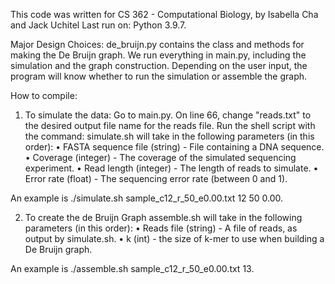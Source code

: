 This code was written for CS 362 - Computational Biology, by Isabella Cha and Jack Uchitel
Last run on: Python 3.9.7. 


Major Design Choices:
de_bruijn.py contains the class and methods for making the De Bruijn graph. We run everything in main.py, including the simulation and the graph construction. 
Depending on the user input, the program will know whether to run the simulation or assemble the graph. 


How to compile: 

1) To simulate the data:
Go to main.py. On line 66, change "reads.txt" to the desired output file name for the reads file. 
Run the shell script with the command:
simulate.sh will take in the following parameters (in this order):
• FASTA sequence file (string) - File containing a DNA sequence.
• Coverage (integer) - The coverage of the simulated sequencing experiment.
• Read length (integer) - The length of reads to simulate.
• Error rate (float) - The sequencing error rate (between 0 and 1).

An example is ./simulate.sh sample_c12_r_50_e0.00.txt 12 50 0.00. 


2) To create the de Bruijn Graph
assemble.sh will take in the following parameters (in this order):
• Reads file (string) - A file of reads, as output by simulate.sh.
• k (int) - the size of k-mer to use when building a De Bruijn graph.

An example is ./assemble.sh sample_c12_r_50_e0.00.txt 13. 








